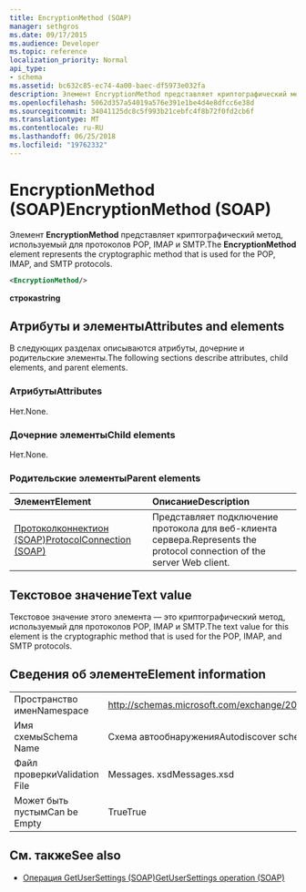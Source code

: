 ```yaml
---
title: EncryptionMethod (SOAP)
manager: sethgros
ms.date: 09/17/2015
ms.audience: Developer
ms.topic: reference
localization_priority: Normal
api_type:
- schema
ms.assetid: bc632c85-ec74-4a00-baec-df5973e032fa
description: Элемент EncryptionMethod представляет криптографический метод, используемый для протоколов POP, IMAP и SMTP.
ms.openlocfilehash: 5062d357a54019a576e391e1be4d4e8dfcc6e38d
ms.sourcegitcommit: 34041125dc8c5f993b21cebfc4f8b72f0fd2cb6f
ms.translationtype: MT
ms.contentlocale: ru-RU
ms.lasthandoff: 06/25/2018
ms.locfileid: "19762332"
---
```

# <a name="encryptionmethod-soap"></a><span data-ttu-id="a9ca0-103">EncryptionMethod (SOAP)</span><span class="sxs-lookup"><span data-stu-id="a9ca0-103">EncryptionMethod (SOAP)</span></span>

<span data-ttu-id="a9ca0-104">Элемент **EncryptionMethod** представляет криптографический метод, используемый для протоколов POP, IMAP и SMTP.</span><span class="sxs-lookup"><span data-stu-id="a9ca0-104">The **EncryptionMethod** element represents the cryptographic method that is used for the POP, IMAP, and SMTP protocols.</span></span> 
  
```XML
<EncryptionMethod/>
```

 <span data-ttu-id="a9ca0-105">**строка**</span><span class="sxs-lookup"><span data-stu-id="a9ca0-105">**string**</span></span>
## <a name="attributes-and-elements"></a><span data-ttu-id="a9ca0-106">Атрибуты и элементы</span><span class="sxs-lookup"><span data-stu-id="a9ca0-106">Attributes and elements</span></span>

<span data-ttu-id="a9ca0-107">В следующих разделах описываются атрибуты, дочерние и родительские элементы.</span><span class="sxs-lookup"><span data-stu-id="a9ca0-107">The following sections describe attributes, child elements, and parent elements.</span></span>
  
### <a name="attributes"></a><span data-ttu-id="a9ca0-108">Атрибуты</span><span class="sxs-lookup"><span data-stu-id="a9ca0-108">Attributes</span></span>

<span data-ttu-id="a9ca0-109">Нет.</span><span class="sxs-lookup"><span data-stu-id="a9ca0-109">None.</span></span>
  
### <a name="child-elements"></a><span data-ttu-id="a9ca0-110">Дочерние элементы</span><span class="sxs-lookup"><span data-stu-id="a9ca0-110">Child elements</span></span>

<span data-ttu-id="a9ca0-111">Нет.</span><span class="sxs-lookup"><span data-stu-id="a9ca0-111">None.</span></span>
  
### <a name="parent-elements"></a><span data-ttu-id="a9ca0-112">Родительские элементы</span><span class="sxs-lookup"><span data-stu-id="a9ca0-112">Parent elements</span></span>

|<span data-ttu-id="a9ca0-113">**Элемент**</span><span class="sxs-lookup"><span data-stu-id="a9ca0-113">**Element**</span></span>|<span data-ttu-id="a9ca0-114">**Описание**</span><span class="sxs-lookup"><span data-stu-id="a9ca0-114">**Description**</span></span>|
|:-----|:-----|
|[<span data-ttu-id="a9ca0-115">Протоколконнектион (SOAP)</span><span class="sxs-lookup"><span data-stu-id="a9ca0-115">ProtocolConnection (SOAP)</span></span>](protocolconnection-soap.md) <br/> |<span data-ttu-id="a9ca0-116">Представляет подключение протокола для веб-клиента сервера.</span><span class="sxs-lookup"><span data-stu-id="a9ca0-116">Represents the protocol connection of the server Web client.</span></span>  <br/> |
   
## <a name="text-value"></a><span data-ttu-id="a9ca0-117">Текстовое значение</span><span class="sxs-lookup"><span data-stu-id="a9ca0-117">Text value</span></span>

<span data-ttu-id="a9ca0-118">Текстовое значение этого элемента — это криптографический метод, используемый для протоколов POP, IMAP и SMTP.</span><span class="sxs-lookup"><span data-stu-id="a9ca0-118">The text value for this element is the cryptographic method that is used for the POP, IMAP, and SMTP protocols.</span></span>
  
## <a name="element-information"></a><span data-ttu-id="a9ca0-119">Сведения об элементе</span><span class="sxs-lookup"><span data-stu-id="a9ca0-119">Element information</span></span>

|||
|:-----|:-----|
|<span data-ttu-id="a9ca0-120">Пространство имен</span><span class="sxs-lookup"><span data-stu-id="a9ca0-120">Namespace</span></span>  <br/> |http://schemas.microsoft.com/exchange/2010/Autodiscover  <br/> |
|<span data-ttu-id="a9ca0-121">Имя схемы</span><span class="sxs-lookup"><span data-stu-id="a9ca0-121">Schema Name</span></span>  <br/> |<span data-ttu-id="a9ca0-122">Схема автообнаружения</span><span class="sxs-lookup"><span data-stu-id="a9ca0-122">Autodiscover schema</span></span>  <br/> |
|<span data-ttu-id="a9ca0-123">Файл проверки</span><span class="sxs-lookup"><span data-stu-id="a9ca0-123">Validation File</span></span>  <br/> |<span data-ttu-id="a9ca0-124">Messages. xsd</span><span class="sxs-lookup"><span data-stu-id="a9ca0-124">Messages.xsd</span></span>  <br/> |
|<span data-ttu-id="a9ca0-125">Может быть пустым</span><span class="sxs-lookup"><span data-stu-id="a9ca0-125">Can be Empty</span></span>  <br/> |<span data-ttu-id="a9ca0-126">True</span><span class="sxs-lookup"><span data-stu-id="a9ca0-126">True</span></span>  <br/> |
   
## <a name="see-also"></a><span data-ttu-id="a9ca0-127">См. также</span><span class="sxs-lookup"><span data-stu-id="a9ca0-127">See also</span></span>

- [<span data-ttu-id="a9ca0-128">Операция GetUserSettings (SOAP)</span><span class="sxs-lookup"><span data-stu-id="a9ca0-128">GetUserSettings operation (SOAP)</span></span>](getusersettings-operation-soap.md)


